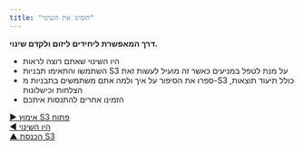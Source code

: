 ```yaml
---
title: "הזמינו את השינוי"
---
```



**דרך המאפשרת ליחידים ליזום ולקדם שינוי.**

- היו השינוי שאתם רוצה לראות
- השתמשו והתאימו תבניות S3 על מנת לטפל במניעים כאשר זה מועיל לעשות זאת
- ספרו את הסיפור על איך ולמה אתם משתמשים בתבניות מ-S3 כולל תיעוד תוצאות, הצלחות וכישלונות
- הזמינו אחרים להתנסות איתכם

[&#9654; אימוץ S3 פתוח](open-s3-adoption.html)<br/>[&#9664; היו השינוי](be-the-change.html)<br/>[&#9650; הכנסת S3](bringing-in-s3.html)

